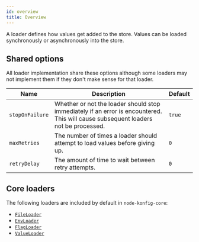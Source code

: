 ```yaml
---
id: overview
title: Overview
---
```


A loader defines how values get added to the store. Values can be loaded synchronously or asynchronously into the store.

## Shared options

All loader implementation share these options although some loaders may not implement them if they don't make sense for that loader.

| Name            | Description                                                                                                                        | Default |
| --------------- | ---------------------------------------------------------------------------------------------------------------------------------- | ------- |
| `stopOnFailure` | Whether or not the loader should stop immediately if an error is encountered. This will cause subsequent loaders not be processed. | `true`  |
| `maxRetries`    | The number of times a loader should attempt to load values before giving up.                                                       | `0`     |
| `retryDelay`    | The amount of time to wait between retry attempts.                                                                                 | `0`     |

## Core loaders

The following loaders are included by default in `node-konfig-core`:

- [`FileLoader`](file.md)
- [`EnvLoader`](env.md)
- [`FlagLoader`](flag.md)
- [`ValueLoader`](value.md)
